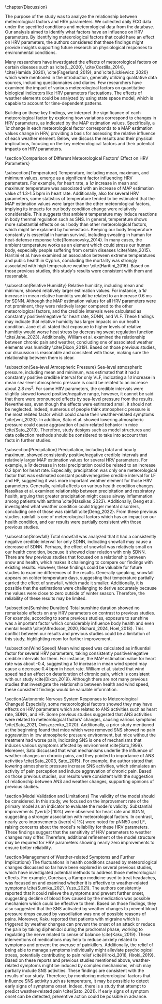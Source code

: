 \chapter{Discussion}

The purpose of the study was to analyze the relationship between meteorological factors and HRV parameters. We collected daily ECG data under the specified conditions and meteorological data from the database. Our analysis aimed to identify what factors have an influence on HRV parameters. By identifying meteorological factors that could have an effect on HRV parameters, the authors considered that these findings might provide insights supporting future research on physiological responses to environmental conditions. 

Many researchers have investigated the effects of meteorological factors on certain diseases such as \cite{L_2020}, \cite{Costilla_2014}, \cite{Hamida_2020}, \cite{Fagerlund_2019}, and \cite{Lickiewicz_2020} which were mentioned in the introduction, generally utilizing qualitative data sources, including questionnaires and diaries. Few researchers have examined the impact of various meteorological factors on quantitative biological indicators like HRV parameters fluctuations. The effects of weather elements could be analyzed by using state space model, which is capable to account for time-dependent patterns.

Building on these key findings, we interpret the significance of each meteorological factor by exploring how variations correspond to changes in HRV parameters, as indicated by the MAP estimation values. Specifically, a 1$\sigma$ change in each meteorological factor corresponds to a MAP estimation values change in HRV, providing a basis for assessing the relative influence of each weather element. Below, we discuss the results and their physical implications, focusing on the key meteorological factors and their potential impacts on HRV parameters.

\section{Comparison of Different Meteorological Factors' Effect on HRV Parameters}

\subsection{Temperature}
Temperature, including mean, maximum, and minimum values, emerge as a significant factor influencing HRV parameters. For example, for heart rate, a 1$\sigma$ increase in mean and maximum temperature was associated with an increase of MAP estimation value of 1.3-1.5 bpm in heart rate. Additionally, also for several HRV parameters, some statistics of temperature tended to be estimated that the MAP estimation values were larger than the other meteorological factors, implying its impacts for our body condition change were relatively considerable. This suggests that ambient temperature may induce reactions in body thermal regulation such as SNS. In general, temperature shows more substantial effects on our body than other meteorological factors, which might be explained by homeostasis. Keeping our body temperature constantly is essential in human survival, including sweating in human for heat-defense response \cite{Romanovsky_2014}. In many cases, the ambient temperature works as an element which could stress our human body, especially people suffering from certain diseases \cite{Nate_2015}. Haritini et al. have examined an association between extreme temperatures and public health in Cyprus, concluding the mortality was strongly associated with high temperature weather \cite{Haritini_2016}. Based on those previous studies, this study's results were consistent with them and reasonable.

\subsection{Relative Humidity}
Relative humidity, including mean and minimum, showed relatively larger estimation values. For instance, a 1$\sigma$ increase in mean relative humidity would be related to an increase 0.6 ms for SDNN. Although the MAP estimation values for all HRV parameters were not prominent, they were relatively larger compared to the other meteorological factors, and the credible intervals were calculated as constantly positive/negative for heart rate, SDNN, and VLF. These findings may indicate that relative humidity has larger impacts on our health condition. Jane et al. stated that exposure to higher levels of relative humidity would worse heat stress by decreasing sweat regulation function \cite{Jane_2023}. Additionally, William et al. examined the relationship between chronic pain and weather, concluding one of associated weather elements was humidity \cite{Dixon_2019}. Based on those previous studies, our discussion is reasonable and consistent with those, making sure the relationship between them is clear.

\subsection{Sea-level Atmospheric Pressure}
Sea-level atmospheric pressure, including mean and minimum, was estimated that it had a constantly positive credible interval for only VLF, indicating a 1$\sigma$ increase in mean sea-level atmospheric pressure is could be related to an increase about 2.8 $ms^2$. For some HRV parameters, the credible intervals were slightly skewed toward positive/negative range, however, it cannot be said that there were pronounced effects by sea-level pressure from the results. Nevertheless, even though the effects were estimated small, it should not be neglected. Indeed, numerous of people think atmospheric pressure is the most related factor which could cause their weather-related symptoms \cite{wni_2020}. In addition, Sato et al. showed lowering atmospheric pressure could cause aggravation of pain-related behavior in mice \cite{Sato_2019}. Therefore, study designs such as model structures and data collection methods should be considered to take into account that facts in further studies.

\subsection{Precipitation}
Precipitation, including total and hourly maximum, showed consistently positive/negative credible intervals and relatively larger MAP estimation values for several HRV parameters. For example, a 1$\sigma$ decrease in total precipitation could be related to an increase 0.2 bpm for heart rate. Especially, precipitation was only one meteorological factor that was estimated constant positive/negative credible interval for LF and HF, suggesting it was more important weather element for those HRV parameters. Generally, rainfall affects on various health condition changes. Nassikas et al. examined relationship between precipitation and respiratory health, arguing that greater precipitation might cause airway inflammation among patients with asthma \cite{Nassikas_2023}. Additionally, Deng et al. investigated what weather condition could trigger mental disorders, concluding one of those was rainfall \cite{Deng_2022}. From these previous studies, rainfall is one of meteorological factors which has an impact on our health condition, and our results were partially consistent with those previous studies.

\subsection{Snowfall}
Total snowfall was analyzed that it had a consistently negative credible interval for only SDNN, indicating snowfall may cause a decrease of SDNN. Perhaps, the effect of snowfall was relatively small on our health condition, because it showed clear relation with only SDNN. There are few previous studies that focused on a relationship between snow and health, which makes it challenging to compare our findings with existing results. However, these findings could be valuable for future studies to examine differences of the results. Generally speaking, snowfall appears on colder temperature days, suggesting that temperature partially carried the effect of snowfall, which made it smaller. Additionally, it is possible that the estimations were challenging to derive accurately because the values were close to zero outside of winter season. Therefore, the reliability of these results may be limited.

\subsection{Sunshine Duration}
Total sunshine duration showed no remarkable effects on any HRV parameters on contrast to previous studies. For example, according to some previous studies, exposure to sunshine was a important factor which considerably influence body health and even mental health \cite{Alfredsson_2020, Richard_2024, Hoel_2018}. This conflict between our results and previous studies could be a limitation of this study, highlighting room for further improvement.

\subsection{Wind Speed}
Mean wind speed was calculated as influential factor for several HRV parameters, taking consistently positive/negative credible intervals for them. For instance, the MAP estimation value for heart rate was about -0.4, suggesting a 1$\sigma$ increase in mean wind speed may cause a decrease 0.4 bpm in heart rate. William et al. stated that wind speed had an effect on deterioration of chronic pain, which is consistent with our study \cite{Dixon_2019}. Although there are not many previous studies that investigate the relationship between health and wind speed, these consistent findings would be valuable information.

\section{Autonomic Nervous System Responses to Meteorological Changes}
Especially, some meteorological factors showed they may have effects on HRV parameters which are related to ANS activities such as heart rate, SDNN, and HF. Some previous studies suggested that ANS activities were related to meteorological factors' changes, causing various symptoms \cite{Sato_2021, Oniszczenko_2020}. Additionally, a prior study mentioned at the beginning found that mice which were removed SNS showed no pain aggravation in low atmospheric pressure environment, but mice without the treatment had worse pain, indicating SNS is one of mechanisms that induces various symptoms affected by environment \cite{Sato_1999}. Moreover, Sato discussed that what mechanisms underlie the influence of weather changes on chronic pains, and they pointed to importance of ANS activities \cite{Sato_2003, Sato_2015}. For example, the author stated that lowering atmospheric pressure increase SNS activities, which stimulates an activity of pain perception and induce aggravation of chronic pain. Based on those previous studies, our results were consistent with the suggestion of relationship between ANS and weather changes, supporting opinions of previous studies.

\section{Model Validation and Limitations}
The validity of the model should be considered. In this study, we focused on the improvement rate of the primary model as an indicator to evaluate the model's validity. Substantial improvements (\verb|>| 10\%) were observed for heart rate and SDNN, suggesting a stronger association with meteorological factors. In contrast, nearly zero improvements (\verb|<| 1\%) were noted for pNN50 and LF, raising concerns about the model's reliability for these HRV parameters. These findings suggest that the sensitivity of HRV parameters to weather changes may differ. Therefore, additional refinement of the model structure may be required for HRV parameters showing nearly zero improvements to ensure better reliability.

\section{Management of Weather-related Symptoms and Further Implications}
The fluctuations in health conditions caused by meteorological changes discussed so far have been explored in several previous studies, which have investigated potential methods to address those meteorological effects. For example, Goreisan, a Kampo medicine used to treat headaches, was focused on and examined whether it is effective to weather-related symptoms \cite{Sumika_2021, Yuzo_2021}. The authors consistently reported that it could relieve the symptoms and prevent further onset, suggesting decline of blood flow caused by the medication was possible mechanism which could be effective to them. Based on those findings, they also suggested that the SNS activated by weather changes to prevent blood pressure drops caused by vasodilation was one of possible reasons of pains. Moreover, Kaku reported that patients with migraine which is triggered by weather changes can prevent the onset of an attack or reduce the pain by taking diphenidol during the prodromal phase, working to regulating the nerve related to sense of balance \cite{Kaku_2019}. These interventions of medications may help to reduce anxiety related to symptoms and prevent the overuse of painkillers. Additionally, the relief of being able to manage symptoms individually might alleviate psychological stress, potentially contributing to pain relief \cite{Hiroki_2018, Hiroki_2019}. Based on these reports and previous studies mentioned above, weather-related symptoms might be induced by complex mechanisms, which may partially include SNS activities. These findings are consistent with the results of our study. Therefore, by monitoring meteorological factors that influence SNS activity such as temperature, it may be possible to detect early signs of symptoms onset. Indeed, there is a study that attempt to predict weather-related pain \cite{Sato_2021}. If early signs of symptom onset can be detected, preventive action could be possible in advance.
